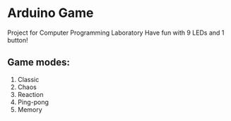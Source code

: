 # Arduino Game
Project for Computer Programming Laboratory
Have fun with 9 LEDs and 1 button!
## Game modes:
1. Classic
2. Chaos
3. Reaction
4. Ping-pong
5. Memory